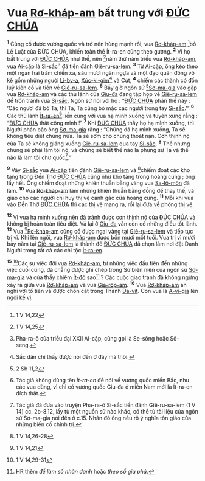 # Vua [Rơ-kháp-am]() bất trung với [ĐỨC CHÚA]()
<sup><b>1</b></sup> Củng cố được vương quốc và trở nên hùng mạnh rồi, vua [Rơ-kháp-am]() [^1*]bỏ Lề Luật của [ĐỨC CHÚA](), khiến toàn thể [Ít-ra-en]() cũng theo gương. <sup><b>2</b></sup> Vì họ bất trung với [ĐỨC CHÚA]() như thế, nên [^2*]năm thứ năm triều vua [Rơ-kháp-am](), vua [Ai-cập]() là [Si-sắc]()[^1] đã tiến đánh [Giê-ru-sa-lem](). <sup><b>3</b></sup> Từ [Ai-cập](), ông kéo theo một ngàn hai trăm chiến xa, sáu mươi ngàn ngựa và một đạo quân đông vô kể gồm những người [Li-by-a](), [Xúc-ki-gim]()[^2] và Cút, <sup><b>4</b></sup> chiếm các thành có đồn luỹ kiên cố và tiến về [Giê-ru-sa-lem](). <sup><b>5</b></sup> Bấy giờ ngôn sứ [^3*][Sơ-ma-gia]() vào gặp vua [Rơ-kháp-am]() và các thủ lãnh của [Giu-đa]() đang tập họp về [Giê-ru-sa-lem]() để trốn tránh vua [Si-sắc](). Ngôn sứ nói với họ : “[ĐỨC CHÚA]() phán thế này : ‘Các ngươi đã bỏ Ta, thì Ta, Ta cũng bỏ mặc các ngươi trong tay [Si-sắc]().’” <sup><b>6</b></sup> Các thủ lãnh [Ít-ra-en]()[^3] liền cùng với vua hạ mình xuống và tuyên xưng rằng : “[ĐỨC CHÚA]() thật công minh !” <sup><b>7</b></sup> Khi [ĐỨC CHÚA]() thấy họ hạ mình xuống, thì Người phán bảo ông [Sơ-ma-gia]() rằng : “Chúng đã hạ mình xuống, Ta sẽ không tiêu diệt chúng nữa. Ta sẽ sớm cho chúng thoát nạn. Cơn thịnh nộ của Ta sẽ không giáng xuống [Giê-ru-sa-lem]() qua tay [Si-sắc](). <sup><b>8</b></sup> Thế nhưng chúng sẽ phải làm tôi nó, và chúng sẽ biết thế nào là phụng sự Ta và thế nào là làm tôi chư quốc[^4].”

<sup><b>9</b></sup> Vậy [Si-sắc]() vua [Ai-cập]() tiến đánh [Giê-ru-sa-lem]() và [^4*]chiếm đoạt các kho tàng trong Đền Thờ [ĐỨC CHÚA]() cũng như kho tàng trong hoàng cung ; ông lấy hết. Ông chiếm đoạt những khiên thuẫn bằng vàng vua [Sa-lô-môn]() đã làm. <sup><b>10</b></sup> Vua [Rơ-kháp-am]() làm những khiên thuẫn bằng đồng để thay thế, và giao cho các người chỉ huy thị vệ canh gác cửa hoàng cung. <sup><b>11</b></sup> Mỗi khi vua vào Đền Thờ [ĐỨC CHÚA]() thì các thị vệ mang ra, rồi lại đưa về phòng thị vệ.

<sup><b>12</b></sup> Vì vua hạ mình xuống nên đã tránh được cơn thịnh nộ của [ĐỨC CHÚA]() và không bị hoàn toàn tiêu diệt. Vả lại ở [Giu-đa]() vẫn còn có những điều tốt lành. <sup><b>13</b></sup> Vua [^5*][Rơ-kháp-am]() củng cố được ngai vàng tại [Giê-ru-sa-lem]() và tiếp tục trị vì. Khi lên ngôi, vua [Rơ-kháp-am]() được bốn mươi mốt tuổi. Vua trị vì mười bảy năm tại [Giê-ru-sa-lem]() là thành đô [ĐỨC CHÚA]() đã chọn làm nơi đặt Danh Người trong tất cả các chi tộc [Ít-ra-en]().

<sup><b>15</b></sup> [^6*]Các sự việc đời vua [Rơ-kháp-am](), từ những việc đầu tiên đến những việc cuối cùng, đã chẳng được ghi chép trong Sử biên niên của ngôn sứ [Sơ-ma-gia]() và của thầy chiêm [Ít-đô]() sao[^5] ? Các cuộc giao tranh đã không ngừng xảy ra giữa vua [Rơ-kháp-am]() và vua [Gia-róp-am](). <sup><b>16</b></sup> Vua [Rơ-kháp-am]() an nghỉ với tổ tiên và được chôn cất trong Thành [Đa-vít](). Con vua là [A-vi-gia]() lên ngôi kế vị.

[^1]: Pha-ra-ô của triều đại XXII Ai-cập, cũng gọi là Se-sông hoặc Sô-seng.
[^2]: Sắc dân chỉ thấy được nói đến ở đây mà thôi.
[^3]: Tác giả không dùng tên *Ít-ra-en* để nói về vương quốc miền Bắc, như các vua dùng, vì chỉ có vương quốc Giu-đa ở miền Nam mới là Ít-ra-en đích thật.
[^4]: Tác giả đã đưa vào truyện Pha-ra-ô Si-sắc tiến đánh Giê-ru-sa-lem (1 V 14) cc. 2b-8.12, lấy từ một nguồn sử nào khác, có thể từ tài liệu của ngôn sứ Sơ-ma-gia nói đến ở c.15. Nhân đó ông nêu rõ ý nghĩa tôn giáo của những biến cố chính trị.
[^5]: HR thêm *để làm sổ nhân danh* hoặc *theo sổ gia phả*.
[^1*]: 1 V 14,22
[^2*]: 1 V 14,25
[^3*]: 2 Sb 11,2
[^4*]: 1 V 14,26-28
[^5*]: 1 V 14,21
[^6*]: 1 V 14,29-31
